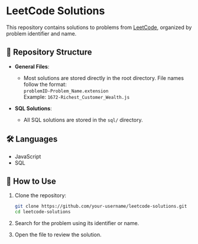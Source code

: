 # LeetCode Solutions  

This repository contains solutions to problems from [LeetCode](https://leetcode.com/), organized by problem identifier and name.  

## 📂 Repository Structure  

- **General Files**:  
  - Most solutions are stored directly in the root directory. File names follow the format:  
    `problemID-Problem_Name.extension`  
    Example: `1672-Richest_Customer_Wealth.js`  

- **SQL Solutions**:  
  - All SQL solutions are stored in the `sql/` directory.

## 🛠️ Languages
  - JavaScript
  - SQL

## 🚀 How to Use  

1. Clone the repository:

   ```bash
   git clone https://github.com/your-username/leetcode-solutions.git
   cd leetcode-solutions
2.	Search for the problem using its identifier or name.
3.	Open the file to review the solution.
